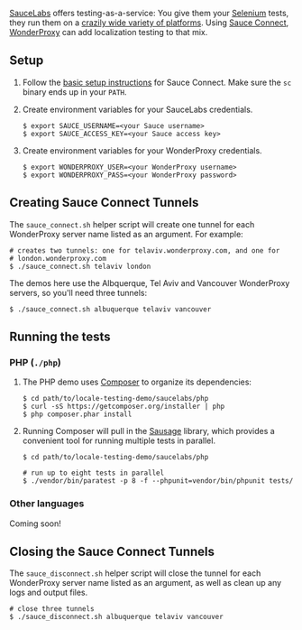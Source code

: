 [SauceLabs](https://saucelabs.com/) offers testing-as-a-service: You give them
your [Selenium](http://seleniumhq.org) tests, they run them on a [crazily wide
variety of platforms](https://saucelabs.com/platforms). Using [Sauce
Connect](https://wiki.saucelabs.com/display/DOCS/Sauce+Connect+Proxy),
[WonderProxy](https://wonderproxy.com) can add localization testing to that
mix.

## Setup

1. Follow the [basic setup
   instructions](https://wiki.saucelabs.com/display/DOCS/Setting+Up+Sauce+Connect+Proxy)
   for Sauce Connect. Make sure the `sc` binary ends up in your `PATH`.
2. Create environment variables for your SauceLabs credentials.
   
   ```
   $ export SAUCE_USERNAME=<your Sauce username>
   $ export SAUCE_ACCESS_KEY=<your Sauce access key>
   ```

3. Create environment variables for your WonderProxy credentials.

   ```
   $ export WONDERPROXY_USER=<your WonderProxy username>
   $ export WONDERPROXY_PASS=<your WonderProxy password>
   ```

## Creating Sauce Connect Tunnels

The `sauce_connect.sh` helper script will create one tunnel for each
WonderProxy server name listed as an argument. For example:

```
# creates two tunnels: one for telaviv.wonderproxy.com, and one for
# london.wonderproxy.com
$ ./sauce_connect.sh telaviv london
```

The demos here use the Albquerque, Tel Aviv and Vancouver WonderProxy servers,
so you'll need three tunnels:

```
$ ./sauce_connect.sh albuquerque telaviv vancouver
```

## Running the tests

### PHP (`./php`)

1. The PHP demo uses [Composer](https://getcomposer.org) to organize its
   dependencies:

   ```
   $ cd path/to/locale-testing-demo/saucelabs/php
   $ curl -sS https://getcomposer.org/installer | php
   $ php composer.phar install
   ```
2. Running Composer will pull in the
   [Sausage](https://github.com/jlipps/sausage)
   library, which provides a convenient tool for running multiple tests in
   parallel.

   ```
   $ cd path/to/locale-testing-demo/saucelabs/php

   # run up to eight tests in parallel
   $ ./vendor/bin/paratest -p 8 -f --phpunit=vendor/bin/phpunit tests/
   ```

### Other languages

Coming soon!

## Closing the Sauce Connect Tunnels

The `sauce_disconnect.sh` helper script will close the tunnel for each
WonderProxy server name listed as an argument, as well as clean up any logs and
output files.

```
# close three tunnels
$ ./sauce_disconnect.sh albuquerque telaviv vancouver
```
